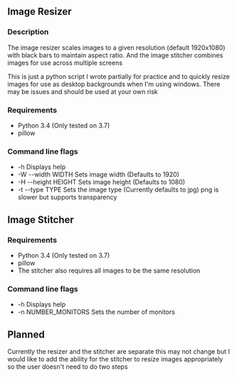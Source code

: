 ## Image Resizer

### Description

The image resizer scales images to a given resolution (default 1920x1080)
with black bars to maintain aspect ratio.
And the image stitcher combines images for use across multiple screens

This is just a python script I wrote partially for practice and
to quickly resize images for use as desktop backgrounds when I'm 
using windows. There may be issues and should be used at your own risk

### Requirements

* Python 3.4 (Only tested on 3.7)
* pillow


### Command line flags

* -h Displays help
* -W --width WIDTH         Sets image width (Defaults to 1920)
* -H --height HEIGHT       Sets image height (Defaults to 1080)
* -t --type TYPE           Sets the image type (Currently defaults to jpg) png is slower but supports transparency

## Image Stitcher

### Requirements

* Python 3.4 (Only tested on 3.7)
* pillow
* The stitcher also requires all images to be the same resolution

### Command line flags

* -h					Displays help
* -n NUMBER_MONITORS	Sets the number of monitors

## Planned

Currently the resizer and the stitcher are separate
this may not change but I would like to add the ability
for the stitcher to resize images appropriately so the user
doesn't need to do two steps
